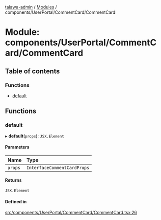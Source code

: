 [talawa-admin](../README.md) / [Modules](../modules.md) / components/UserPortal/CommentCard/CommentCard

# Module: components/UserPortal/CommentCard/CommentCard

## Table of contents

### Functions

- [default](components_UserPortal_CommentCard_CommentCard.md#default)

## Functions

### default

▸ **default**(`props`): `JSX.Element`

#### Parameters

| Name | Type |
| :------ | :------ |
| `props` | `InterfaceCommentCardProps` |

#### Returns

`JSX.Element`

#### Defined in

[src/components/UserPortal/CommentCard/CommentCard.tsx:26](https://github.com/KrishavRajSingh/talawa-admin/blob/97994b9/src/components/UserPortal/CommentCard/CommentCard.tsx#L26)

